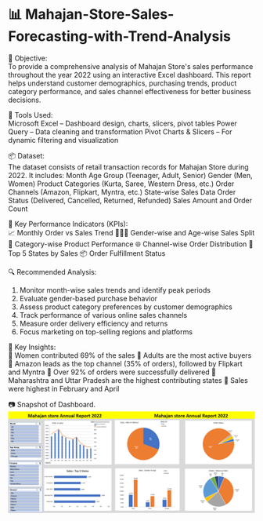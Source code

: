 # 📊 Mahajan-Store-Sales-Forecasting-with-Trend-Analysis

📌 Objective:<br>
To provide a comprehensive analysis of Mahajan Store's sales performance throughout the year 2022 using an interactive Excel dashboard. This report helps understand customer demographics, purchasing trends, product category performance, and sales channel effectiveness for better business decisions.

🧰 Tools Used:<br>
Microsoft Excel – Dashboard design, charts, slicers, pivot tables
Power Query – Data cleaning and transformation
Pivot Charts & Slicers – For dynamic filtering and visualization

📦 Dataset:<br>
The dataset consists of retail transaction records for Mahajan Store during 2022. It includes:
Month
Age Group (Teenager, Adult, Senior)
Gender (Men, Women)
Product Categories (Kurta, Saree, Western Dress, etc.)
Order Channels (Amazon, Flipkart, Myntra, etc.)
State-wise Sales Data
Order Status (Delivered, Cancelled, Returned, Refunded)
Sales Amount and Order Count

📌 Key Performance Indicators (KPIs):<br>
📈 Monthly Order vs Sales Trend
🧑‍🤝‍🧑 Gender-wise and Age-wise Sales Split
🛒 Category-wise Product Performance
🌐 Channel-wise Order Distribution
📍 Top 5 States by Sales
📦 Order Fulfillment Status

🔍 Recommended Analysis:<br>
1. Monitor month-wise sales trends and identify peak periods
2. Evaluate gender-based purchase behavior
3. Assess product category preferences by customer demographics
4. Track performance of various online sales channels
5. Measure order delivery efficiency and returns
6. Focus marketing on top-selling regions and platforms

🔎 Key Insights:<br>
🔸 Women contributed 69% of the sales
🔸 Adults are the most active buyers
🔸 Amazon leads as the top channel (35% of orders), followed by Flipkart and Myntra
🔸 Over 92% of orders were successfully delivered
🔸 Maharashtra and Uttar Pradesh are the highest contributing states
🔸 Sales were highest in February and April

📷 Snapshot of Dashboard.<br>
![Dashboard Preview](https://github.com/AyushMaurya19/Excel-Mahajan-Store-Sales-Forecasting-with-Trend-Analysis-Dashboard-Project/blob/main/Snapshot%20of%20Excel%20Dashboard.png)
